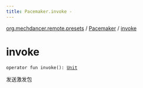 ```yaml
---
title: Pacemaker.invoke - 
---
```


[org.mechdancer.remote.presets](../index.html) / [Pacemaker](index.html) / [invoke](./invoke.html)

# invoke

`operator fun invoke(): `[`Unit`](https://kotlinlang.org/api/latest/jvm/stdlib/kotlin/-unit/index.html)

发送激发包


